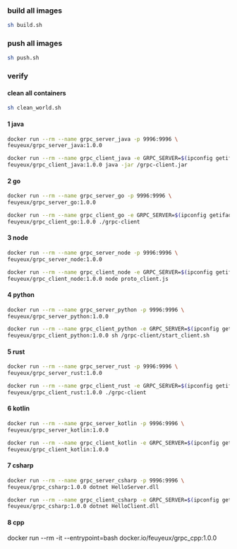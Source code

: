 
### build all images
```bash
sh build.sh
```

### push all images
```bash
sh push.sh
```

### verify

#### clean all containers
```bash
sh clean_world.sh
```

#### 1 java
```bash
docker run --rm --name grpc_server_java -p 9996:9996 \
feuyeux/grpc_server_java:1.0.0
```

```bash
docker run --rm --name grpc_client_java -e GRPC_SERVER=$(ipconfig getifaddr en0) \
feuyeux/grpc_client_java:1.0.0 java -jar /grpc-client.jar
```

#### 2 go
```bash
docker run --rm --name grpc_server_go -p 9996:9996 \
feuyeux/grpc_server_go:1.0.0
```

```bash
docker run --rm --name grpc_client_go -e GRPC_SERVER=$(ipconfig getifaddr en0) \
feuyeux/grpc_client_go:1.0.0 ./grpc-client
```

#### 3 node
```bash
docker run --rm --name grpc_server_node -p 9996:9996 \
feuyeux/grpc_server_node:1.0.0
```

```bash
docker run --rm --name grpc_client_node -e GRPC_SERVER=$(ipconfig getifaddr en0) \
feuyeux/grpc_client_node:1.0.0 node proto_client.js
```

#### 4 python
```bash
docker run --rm --name grpc_server_python -p 9996:9996 \
feuyeux/grpc_server_python:1.0.0
```

```bash
docker run --rm --name grpc_client_python -e GRPC_SERVER=$(ipconfig getifaddr en0) \
feuyeux/grpc_client_python:1.0.0 sh /grpc-client/start_client.sh
```

#### 5 rust
```bash
docker run --rm --name grpc_server_rust -p 9996:9996 \
feuyeux/grpc_server_rust:1.0.0
```

```bash
docker run --rm --name grpc_client_rust -e GRPC_SERVER=$(ipconfig getifaddr en0) \
feuyeux/grpc_client_rust:1.0.0 ./grpc-client
```

#### 6 kotlin
```bash
docker run --rm --name grpc_server_kotlin -p 9996:9996 \
feuyeux/grpc_server_kotlin:1.0.0
```

```bash
docker run --rm --name grpc_client_kotlin -e GRPC_SERVER=$(ipconfig getifaddr en0) \
feuyeux/grpc_client_kotlin:1.0.0
```

#### 7 csharp
```bash
docker run --rm --name grpc_server_csharp -p 9996:9996 \
feuyeux/grpc_csharp:1.0.0 dotnet HelloServer.dll
```

```bash
docker run --rm --name grpc_client_csharp -e GRPC_SERVER=$(ipconfig getifaddr en0) \
feuyeux/grpc_csharp:1.0.0 dotnet HelloClient.dll
```

#### 8 cpp

docker run --rm -it --entrypoint=bash docker.io/feuyeux/grpc_cpp:1.0.0